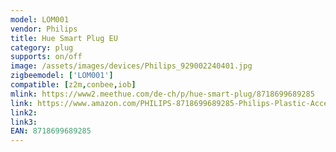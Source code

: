 ```yaml
---
model: LOM001
vendor: Philips
title: Hue Smart Plug EU
category: plug
supports: on/off
image: /assets/images/devices/Philips_929002240401.jpg
zigbeemodel: ['LOM001']
compatible: [z2m,conbee,iob]
mlink: https://www2.meethue.com/de-ch/p/hue-smart-plug/8718699689285
link: https://www.amazon.com/PHILIPS-8718699689285-Philips-Plastic-Accessory/dp/B07SPY26D7
link2: 
link3: 
EAN: 8718699689285
---
```


